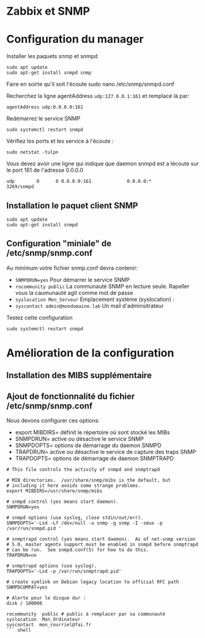 # Zabbix et SNMP
# Configuration du manager
Installer les paquets snmp et snmpd
``` shell
sudo apt update
sudo apt-get install snmpd snmp
```

Faire en soirte qu'il soit l'écoute 
sudo nano /etc/snmp/snmpd.conf

Recherchez la ligne agentAddress `udp:127.0.0.1:161` et remplacé là par:
``` shell
agentAddress udp:0.0.0.0:161
```
Redémarrez le service SNMP
``` shell
sudo systemctl restart snmpd
```
Vérifiez les ports et les service à l'écoute :
``` shell
sudo netstat -tulpn
```
Vous devez avoir une ligne qui indique que daemon snmpd est a lécoute sur le port 161 de l'adresse 0.0.0.0
``` shell
udp        0      0 0.0.0.0:161             0.0.0.0:*                           3269/snmpd
```

## Installation le paquet client SNMP
``` shell
sudo apt update
sudo apt-get install snmpd
```

## Configuration "miniale" de /etc/snmp/snmp.conf
Au minimum votre fichier snmp.conf devra contenir:
 - `SNMPDRUN=yes` Pour démarrer le service SNMP
 - `rocommunity public` La communauté SNMP en lecture seule. Rapeller vous la caumunauté agit comme mot de passe 
 - `syslocation Mon_Serveur` Emplacement système (syslocation) :
 - `syscontact admin@mondomaine.lab` Un mail d'adminsitrateur

Testez cette configuration
``` shell
sudo systemctl restart snmpd
```
# Amélioration de la configuration
## Installation des MIBS supplémentaire

## Ajout de fonctionnalité du fichier /etc/snmp/snmp.conf

Nous devons configurer ces options:
 - export MIBDIRS= définit le répertoire où sont stocké les MIBs
 - SNMPDRUN= active ou désactive le service SNMP
 - SNMPDOPTS= options de démarrage du daemon SNMPD
 - TRAPDRUN= active ou désactive le service de capture des traps SNMP
 - TRAPDOPTS= options de démarrage de daemon SNMPTRAPD

``` shell
# This file controls the activity of snmpd and snmptrapd

# MIB directories.  /usr/share/snmp/mibs is the default, but
# including it here avoids some strange problems.
export MIBDIRS=/usr/share/snmp/mibs

# snmpd control (yes means start daemon).
SNMPDRUN=yes

# snmpd options (use syslog, close stdin/out/err).
SNMPDOPTS='-Lsd -Lf /dev/null -u snmp -g snmp -I -smux -p /var/run/snmpd.pid '

# snmptrapd control (yes means start daemon).  As of net-snmp version
# 5.0, master agentx support must be enabled in snmpd before snmptrapd
# can be run.  See snmpd.conf(5) for how to do this.
TRAPDRUN=no

# snmptrapd options (use syslog).
TRAPDOPTS='-Lsd -p /var/run/snmptrapd.pid'

# create symlink on Debian legacy location to official RFC path
SNMPDCOMPAT=yes

# Alerte pour le disque dur :
disk / 100000

rocommunity  public # public à remplacer par sa communauté
syslocation  Mon_Ordinateur
syscontact  mon_courriel@fai.fr
``` shell


